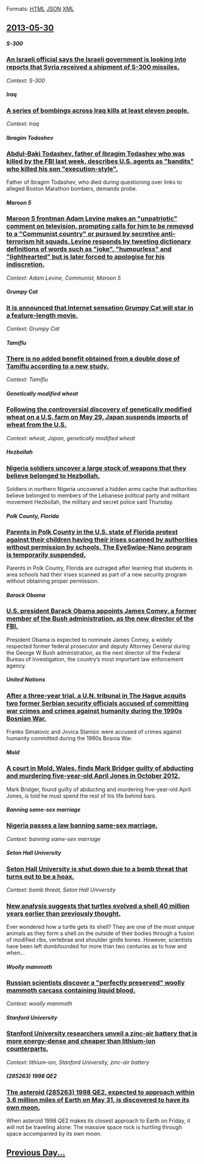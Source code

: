
Formats: [HTML](2013/05/30/index.html)  [JSON](2013/05/30/index.json)  [XML](2013/05/30/index.xml)  

## [2013-05-30](/news/2013/05/30/index.md)

##### S-300
### [An Israeli official says the Israeli government is looking into reports that Syria received a shipment of S-300 missiles. ](/news/2013/05/30/an-israeli-official-says-the-israeli-government-is-looking-into-reports-that-syria-received-a-shipment-of-s-300-missiles.md)
_Context: S-300_

##### Iraq
### [A series of bombings across Iraq kills at least eleven people. ](/news/2013/05/30/a-series-of-bombings-across-iraq-kills-at-least-eleven-people.md)
_Context: Iraq_

##### Ibragim Todashev
### [Abdul-Baki Todashev, father of Ibragim Todashev who was killed by the FBI last week, describes U.S. agents as "bandits" who killed his son "execution-style". ](/news/2013/05/30/abdul-baki-todashev-father-of-ibragim-todashev-who-was-killed-by-the-fbi-last-week-describes-u-s-agents-as-bandits-who-killed-his-son.md)
Father of Ibragim Todashev, who died during questioning over links to alleged Boston Marathon bombers, demands probe.

##### Maroon 5
### [Maroon 5 frontman Adam Levine makes an "unpatriotic" comment on television, prompting calls for him to be removed to a "Communist country" or pursued by secretive anti-terrorism hit squads. Levine responds by tweeting dictionary definitions of words such as "joke", "humourless" and "lighthearted" but is later forced to apologise for his indiscretion. ](/news/2013/05/30/maroon-5-frontman-adam-levine-makes-an-unpatriotic-comment-on-television-prompting-calls-for-him-to-be-removed-to-a-communist-country-o.md)
_Context: Adam Levine, Communist, Maroon 5_

##### Grumpy Cat
### [It is announced that Internet sensation Grumpy Cat will star in a feature-length movie. ](/news/2013/05/30/it-is-announced-that-internet-sensation-grumpy-cat-will-star-in-a-feature-length-movie.md)
_Context: Grumpy Cat_

##### Tamiflu
### [There is no added benefit obtained from a double dose of Tamiflu according to a new study. ](/news/2013/05/30/there-is-no-added-benefit-obtained-from-a-double-dose-of-tamiflu-according-to-a-new-study.md)
_Context: Tamiflu_

##### Genetically modified wheat
### [Following the controversial discovery of genetically modified wheat on a U.S. farm on May 29, Japan suspends imports of wheat from the U.S. ](/news/2013/05/30/following-the-controversial-discovery-of-genetically-modified-wheat-on-a-u-s-farm-on-may-29-japan-suspends-imports-of-wheat-from-the-u-s.md)
_Context: wheat, Japan, genetically modified wheat_

##### Hezbollah
### [Nigeria soldiers uncover a large stock of weapons that they believe belonged to Hezbollah. ](/news/2013/05/30/nigeria-soldiers-uncover-a-large-stock-of-weapons-that-they-believe-belonged-to-hezbollah.md)
Soldiers in northern Nigeria uncovered a hidden arms cache that authorities believe belonged to members of the Lebanese political party and militant movement Hezbollah, the military and secret police said Thursday.

##### Polk County, Florida
### [Parents in Polk County in the U.S. state of Florida protest against their children having their irises scanned by authorities without permission by schools. The EyeSwipe-Nano program is temporarily suspended. ](/news/2013/05/30/parents-in-polk-county-in-the-u-s-state-of-florida-protest-against-their-children-having-their-irises-scanned-by-authorities-without-permis.md)
Parents in Polk County, Florida are outraged after learning that students in area schools had their irises scanned as part of a new security program without obtaining proper permission.

##### Barack Obama
### [U.S. president Barack Obama appoints James Comey, a former member of the Bush administration, as the new director of the FBI. ](/news/2013/05/30/u-s-president-barack-obama-appoints-james-comey-a-former-member-of-the-bush-administration-as-the-new-director-of-the-fbi.md)
President Obama is expected to nominate James Comey, a widely respected former federal prosecutor and deputy Attorney General during the George W Bush administration, as the next director of the Federal Bureau of Investigation, the country’s most important law enforcement agency.

##### United Nations
### [After a three-year trial, a U.N. tribunal in The Hague acquits two former Serbian security officials accused of committing war crimes and crimes against humanity during the 1990s Bosnian War. ](/news/2013/05/30/after-a-three-year-trial-a-u-n-tribunal-in-the-hague-acquits-two-former-serbian-security-officials-accused-of-committing-war-crimes-and-cr.md)
Franko Simatovic and Jovica Stanisic were accused of crimes against humanity committed during the 1990s Bosnia War.

##### Mold
### [A court in Mold, Wales, finds Mark Bridger guilty of abducting and murdering five-year-old April Jones in October 2012. ](/news/2013/05/30/a-court-in-mold-wales-finds-mark-bridger-guilty-of-abducting-and-murdering-five-year-old-april-jones-in-october-2012.md)
Mark Bridger, found guilty of abducting and murdering five-year-old April Jones, is told he must spend the rest of his life behind bars.

##### Banning same-sex marriage
### [Nigeria passes a law banning same-sex marriage. ](/news/2013/05/30/nigeria-passes-a-law-banning-same-sex-marriage.md)
_Context: banning same-sex marriage_

##### Seton Hall University
### [Seton Hall University is shut down due to a bomb threat that turns out to be a hoax. ](/news/2013/05/30/seton-hall-university-is-shut-down-due-to-a-bomb-threat-that-turns-out-to-be-a-hoax.md)
_Context: bomb threat, Seton Hall University_

##### 
### [New analysis suggests that turtles evolved a shell 40 million years earlier than previously thought. ](/news/2013/05/30/new-analysis-suggests-that-turtles-evolved-a-shell-40-million-years-earlier-than-previously-thought.md)
Ever wondered how a turtle gets its shell? They are one of the most unique animals as they form a shell on the outside of their bodies through a fusion of modified ribs, vertebrae and shoulder girdle bones. However, scientists have been left dumbfounded for more than two centuries as to how and when...

##### Woolly mammoth
### [Russian scientists discover a "perfectly preserved" woolly mammoth carcass containing liquid blood. ](/news/2013/05/30/russian-scientists-discover-a-perfectly-preserved-woolly-mammoth-carcass-containing-liquid-blood.md)
_Context: woolly mammoth_

##### Stanford University
### [Stanford University researchers unveil a zinc-air battery that is more energy-dense and cheaper than lithium-ion counterparts. ](/news/2013/05/30/stanford-university-researchers-unveil-a-zincaair-battery-that-is-more-energy-dense-and-cheaper-than-lithium-ion-counterparts.md)
_Context: lithium-ion, Stanford University, zinc-air battery_

##### (285263) 1998 QE2
### [The asteroid (285263) 1998 QE2, expected to approach within 3.6 million miles of Earth on May 31, is discovered to have its own moon.](/news/2013/05/30/the-asteroid-285263-1998-qe2-expected-to-approach-within-3-6-million-miles-of-earth-on-may-31-is-discovered-to-have-its-own-moon.md)
When asteroid 1998 QE2 makes its closest approach to Earth on Friday, it will not be traveling alone: The massive space rock is hurtling through space accompanied by its own moon.

## [Previous Day...](/news/2013/05/29/index.md)

